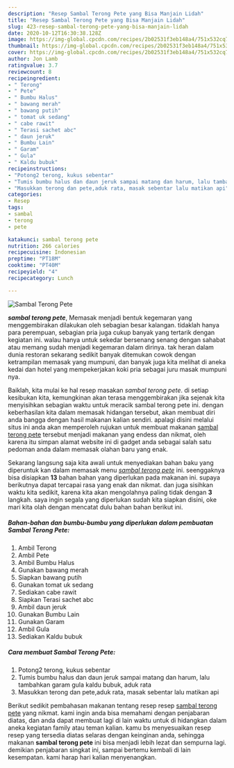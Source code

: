 ```yaml
---
description: "Resep Sambal Terong Pete yang Bisa Manjain Lidah"
title: "Resep Sambal Terong Pete yang Bisa Manjain Lidah"
slug: 423-resep-sambal-terong-pete-yang-bisa-manjain-lidah
date: 2020-10-12T16:30:38.128Z
image: https://img-global.cpcdn.com/recipes/2b02531f3eb148a4/751x532cq70/sambal-terong-pete-foto-resep-utama.jpg
thumbnail: https://img-global.cpcdn.com/recipes/2b02531f3eb148a4/751x532cq70/sambal-terong-pete-foto-resep-utama.jpg
cover: https://img-global.cpcdn.com/recipes/2b02531f3eb148a4/751x532cq70/sambal-terong-pete-foto-resep-utama.jpg
author: Jon Lamb
ratingvalue: 3.7
reviewcount: 8
recipeingredient:
- " Terong"
- " Pete"
- " Bumbu Halus"
- " bawang merah"
- " bawang putih"
- " tomat uk sedang"
- " cabe rawit"
- " Terasi sachet abc"
- " daun jeruk"
- " Bumbu Lain"
- " Garam"
- " Gula"
- " Kaldu bubuk"
recipeinstructions:
- "Potong2 terong, kukus sebentar"
- "Tumis bumbu halus dan daun jeruk sampai matang dan harum, lalu tambahkan garam gula kaldu bubuk, aduk rata"
- "Masukkan terong dan pete,aduk rata, masak sebentar lalu matikan api"
categories:
- Resep
tags:
- sambal
- terong
- pete

katakunci: sambal terong pete 
nutrition: 266 calories
recipecuisine: Indonesian
preptime: "PT18M"
cooktime: "PT40M"
recipeyield: "4"
recipecategory: Lunch

---
```



![Sambal Terong Pete](https://img-global.cpcdn.com/recipes/2b02531f3eb148a4/751x532cq70/sambal-terong-pete-foto-resep-utama.jpg)

<b><i>sambal terong pete</i></b>, Memasak menjadi bentuk kegemaran yang menggembirakan dilakukan oleh sebagian besar kalangan. tidaklah hanya para perempuan, sebagian pria juga cukup banyak yang tertarik dengan kegiatan ini. walau hanya untuk sekedar bersenang senang dengan sahabat atau memang sudah menjadi kegemaran dalam dirinya. tak heran dalam dunia restoran sekarang sedikit banyak ditemukan cowok dengan ketrampilan memasak yang mumpuni, dan banyak juga kita melihat di aneka kedai dan hotel yang mempekerjakan koki pria sebagai juru masak mumpuni nya.

Baiklah, kita mulai ke hal resep masakan <i>sambal terong pete</i>. di setiap kesibukan kita, kemungkinan akan terasa menggembirakan jika sejenak kita menyisihkan sebagian waktu untuk meracik sambal terong pete ini. dengan keberhasilan kita dalam memasak hidangan tersebut, akan membuat diri anda bangga dengan hasil makanan kalian sendiri. apalagi disini melalui situs ini anda akan memperoleh rujukan untuk membuat makanan <u>sambal terong pete</u> tersebut menjadi makanan yang endess dan nikmat, oleh karena itu simpan alamat website ini di gadget anda sebagai salah satu pedoman anda dalam memasak olahan baru yang enak.




Sekarang langsung saja kita awali untuk menyediakan bahan baku yang diperuntuk kan dalam memasak menu <u><i>sambal terong pete</i></u> ini. seenggaknya bisa disiapkan <b>13</b> bahan bahan yang diperlukan pada makanan ini. supaya berikutnya dapat tercapai rasa yang enak dan nikmat. dan juga sisihkan waktu kita sedikit, karena kita akan mengolahnya paling tidak dengan <b>3</b> langkah. saya ingin segala yang diperlukan sudah kita siapkan disini, oke mari kita olah dengan mencatat dulu bahan bahan berikut ini.

<!--inarticleads1-->

##### Bahan-bahan dan bumbu-bumbu yang diperlukan dalam pembuatan Sambal Terong Pete:

1. Ambil  Terong
1. Ambil  Pete
1. Ambil  Bumbu Halus
1. Gunakan  bawang merah
1. Siapkan  bawang putih
1. Gunakan  tomat uk sedang
1. Sediakan  cabe rawit
1. Siapkan  Terasi sachet abc
1. Ambil  daun jeruk
1. Gunakan  Bumbu Lain
1. Gunakan  Garam
1. Ambil  Gula
1. Sediakan  Kaldu bubuk




<!--inarticleads2-->

##### Cara membuat Sambal Terong Pete:

1. Potong2 terong, kukus sebentar
1. Tumis bumbu halus dan daun jeruk sampai matang dan harum, lalu tambahkan garam gula kaldu bubuk, aduk rata
1. Masukkan terong dan pete,aduk rata, masak sebentar lalu matikan api




Berikut sedikit pembahasan makanan tentang resep resep <u>sambal terong pete</u> yang nikmat. kami ingin anda bisa memahami dengan penjabaran diatas, dan anda dapat membuat lagi di lain waktu untuk di hidangkan dalam aneka kegiatan family atau teman kalian. kamu bs menyesuaikan resep resep yang tersedia diatas selaras dengan keinginan anda, sehingga makanan <b>sambal terong pete</b> ini bisa menjadi lebih lezat dan sempurna lagi. demikian penjabaran singkat ini, sampai bertemu kembali di lain kesempatan. kami harap hari kalian menyenangkan.
